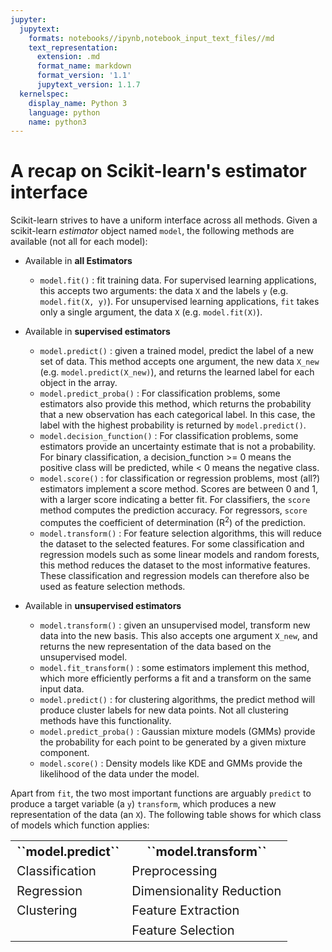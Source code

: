 ```yaml
---
jupyter:
  jupytext:
    formats: notebooks//ipynb,notebook_input_text_files//md
    text_representation:
      extension: .md
      format_name: markdown
      format_version: '1.1'
      jupytext_version: 1.1.7
  kernelspec:
    display_name: Python 3
    language: python
    name: python3
---
```


# A recap on Scikit-learn's estimator interface


Scikit-learn strives to have a uniform interface across all methods. Given a scikit-learn *estimator*
object named `model`, the following methods are available (not all for each model):

- Available in **all Estimators**
  + `model.fit()` : fit training data. For supervised learning applications,
    this accepts two arguments: the data `X` and the labels `y` (e.g. `model.fit(X, y)`).
    For unsupervised learning applications, `fit` takes only a single argument,
    the data `X` (e.g. `model.fit(X)`).
- Available in **supervised estimators**
  + `model.predict()` : given a trained model, predict the label of a new set of data.
    This method accepts one argument, the new data `X_new` (e.g. `model.predict(X_new)`),
    and returns the learned label for each object in the array.
  + `model.predict_proba()` : For classification problems, some estimators also provide
    this method, which returns the probability that a new observation has each categorical label.
    In this case, the label with the highest probability is returned by `model.predict()`.
  + `model.decision_function()` : For classification problems, some estimators provide an uncertainty estimate that is not a probability. For binary classification, a decision_function >= 0 means the positive class will be predicted, while < 0 means the negative class.
  + `model.score()` : for classification or regression problems, most (all?) estimators implement
    a score method.  Scores are between 0 and 1, with a larger score indicating a better fit. For classifiers, the `score` method computes the prediction accuracy. For regressors, `score` computes the coefficient of determination (R<sup>2</sup>) of the prediction.
  + `model.transform()` : For feature selection algorithms, this will reduce the dataset to the selected features. For some classification and regression models such as some linear models and random forests, this method reduces the dataset to the most informative features. These classification and regression models can therefore also be used as feature selection methods.
  
- Available in **unsupervised estimators**
  + `model.transform()` : given an unsupervised model, transform new data into the new basis.
    This also accepts one argument `X_new`, and returns the new representation of the data based
    on the unsupervised model.
  + `model.fit_transform()` : some estimators implement this method,
    which more efficiently performs a fit and a transform on the same input data.
  + `model.predict()` : for clustering algorithms, the predict method will produce cluster labels for new data points. Not all clustering methods have this functionality.
  + `model.predict_proba()` : Gaussian mixture models (GMMs) provide the probability for each point to be generated by a given mixture component.
  + `model.score()` : Density models like KDE and GMMs provide the likelihood of the data under the model.


Apart from ``fit``, the two most important functions are arguably ``predict`` to produce a target variable (a ``y``) ``transform``, which produces a new representation of the data (an ``X``).
The following table shows for which class of models which function applies:




<table>
<tr style="border:None; font-size:20px; padding:10px;"><th>``model.predict``</th><th>``model.transform``</th></tr>
<tr style="border:None; font-size:20px; padding:10px;"><td>Classification</td><td>Preprocessing</td></tr>
<tr style="border:None; font-size:20px; padding:10px;"><td>Regression</td><td>Dimensionality Reduction</td></tr>
<tr style="border:None; font-size:20px; padding:10px;"><td>Clustering</td><td>Feature Extraction</td></tr>
<tr style="border:None; font-size:20px; padding:10px;"><td>&nbsp;</td><td>Feature Selection</td></tr>

</table>



